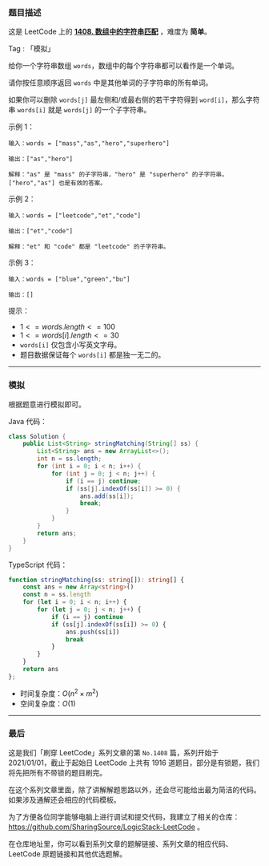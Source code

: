 ### 题目描述

这是 LeetCode 上的 **[1408. 数组中的字符串匹配](https://leetcode.cn/problems/string-matching-in-an-array/solution/by-ac_oier-k03v/)** ，难度为 **简单**。

Tag : 「模拟」



给你一个字符串数组 `words`，数组中的每个字符串都可以看作是一个单词。

请你按任意顺序返回 `words` 中是其他单词的子字符串的所有单词。

如果你可以删除 `words[j]` 最左侧和/或最右侧的若干字符得到 `word[i]`，那么字符串 `words[i]` 就是 `words[j]` 的一个子字符串。

示例 1：
```
输入：words = ["mass","as","hero","superhero"]

输出：["as","hero"]

解释："as" 是 "mass" 的子字符串，"hero" 是 "superhero" 的子字符串。
["hero","as"] 也是有效的答案。
```
示例 2：
```
输入：words = ["leetcode","et","code"]

输出：["et","code"]

解释："et" 和 "code" 都是 "leetcode" 的子字符串。
```
示例 3：
```
输入：words = ["blue","green","bu"]

输出：[]
```

提示：
* $1 <= words.length <= 100$
* $1 <= words[i].length <= 30$
* `words[i]` 仅包含小写英文字母。
* 题目数据保证每个 `words[i]` 都是独一无二的。

---

### 模拟

根据题意进行模拟即可。

Java 代码：
```Java
class Solution {
    public List<String> stringMatching(String[] ss) {
        List<String> ans = new ArrayList<>();
        int n = ss.length;
        for (int i = 0; i < n; i++) {
            for (int j = 0; j < n; j++) {
                if (i == j) continue;
                if (ss[j].indexOf(ss[i]) >= 0) {
                    ans.add(ss[i]);
                    break;
                }
            }
        }
        return ans;
    }
}
```
TypeScript 代码：
```TypeScript
function stringMatching(ss: string[]): string[] {
    const ans = new Array<string>()
    const n = ss.length
    for (let i = 0; i < n; i++) {
        for (let j = 0; j < n; j++) {
            if (i == j) continue
            if (ss[j].indexOf(ss[i]) >= 0) {
                ans.push(ss[i])
                break
            }
        }
    }
    return ans
};
```
* 时间复杂度：$O(n^2 \times m^2)$
* 空间复杂度：$O(1)$

---

### 最后

这是我们「刷穿 LeetCode」系列文章的第 `No.1408` 篇，系列开始于 2021/01/01，截止于起始日 LeetCode 上共有 1916 道题目，部分是有锁题，我们将先把所有不带锁的题目刷完。

在这个系列文章里面，除了讲解解题思路以外，还会尽可能给出最为简洁的代码。如果涉及通解还会相应的代码模板。

为了方便各位同学能够电脑上进行调试和提交代码，我建立了相关的仓库：https://github.com/SharingSource/LogicStack-LeetCode 。

在仓库地址里，你可以看到系列文章的题解链接、系列文章的相应代码、LeetCode 原题链接和其他优选题解。

